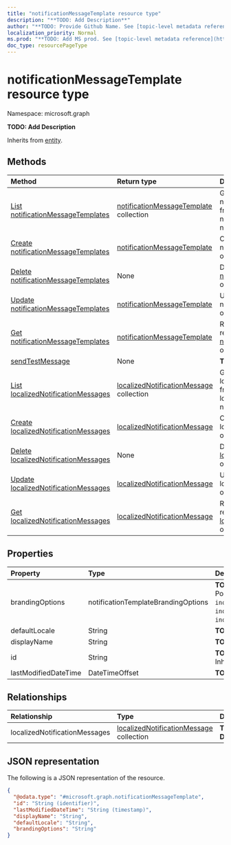 ```yaml
---
title: "notificationMessageTemplate resource type"
description: "**TODO: Add Description**"
author: "**TODO: Provide Github Name. See [topic-level metadata reference](https://msgo.azurewebsites.net/add/document/guidelines/metadata.html#topic-level-metadata)**"
localization_priority: Normal
ms.prod: "**TODO: Add MS prod. See [topic-level metadata reference](https://msgo.azurewebsites.net/add/document/guidelines/metadata.html#topic-level-metadata)**"
doc_type: resourcePageType
---
```


# notificationMessageTemplate resource type


Namespace: microsoft.graph

**TODO: Add Description**


Inherits from [entity](../resources/entity.md).

## Methods
|Method|Return type|Description|
|:---|:---|:---|
|[List notificationMessageTemplates](../api/intune-devicemanagement-list-notificationmessagetemplates.md)|[notificationMessageTemplate](../resources/intune-notificationmessagetemplate.md) collection|Get the notificationMessageTemplates from the notificationMessageTemplates navigation property.|
|[Create notificationMessageTemplates](../api/intune-devicemanagement-post-notificationmessagetemplates.md)|[notificationMessageTemplate](../resources/intune-notificationmessagetemplate.md)|Create a new notificationMessageTemplates object.|
|[Delete notificationMessageTemplates](../api/intune-devicemanagement-delete-notificationmessagetemplates.md)|None|Delete a [notificationMessageTemplate](../resources/intune-notificationmessagetemplate.md) object.|
|[Update notificationMessageTemplates](../api/intune-devicemanagement-update-notificationmessagetemplates.md)|[notificationMessageTemplate](../resources/intune-notificationmessagetemplate.md)|Update the properties of a notificationMessageTemplates object.|
|[Get notificationMessageTemplates](../api/intune-devicemanagement-get-notificationmessagetemplate.md)|[notificationMessageTemplate](../resources/intune-notificationmessagetemplate.md)|Read the properties and relationships of a [notificationMessageTemplate](../resources/intune-notificationmessagetemplate.md) object.|
|[sendTestMessage](../api/intune-notificationmessagetemplate-sendtestmessage.md)|None|**TODO: Add Description**|
|[List localizedNotificationMessages](../api/intune-notificationmessagetemplate-list-localizednotificationmessages.md)|[localizedNotificationMessage](../resources/intune-localizednotificationmessage.md) collection|Get the localizedNotificationMessages from the localizedNotificationMessages navigation property.|
|[Create localizedNotificationMessages](../api/intune-notificationmessagetemplate-post-localizednotificationmessages.md)|[localizedNotificationMessage](../resources/intune-localizednotificationmessage.md)|Create a new localizedNotificationMessages object.|
|[Delete localizedNotificationMessages](../api/intune-notificationmessagetemplate-delete-localizednotificationmessages.md)|None|Delete a [localizedNotificationMessage](../resources/intune-localizednotificationmessage.md) object.|
|[Update localizedNotificationMessages](../api/intune-notificationmessagetemplate-update-localizednotificationmessages.md)|[localizedNotificationMessage](../resources/intune-localizednotificationmessage.md)|Update the properties of a localizedNotificationMessages object.|
|[Get localizedNotificationMessages](../api/intune-notificationmessagetemplate-get-localizednotificationmessage.md)|[localizedNotificationMessage](../resources/intune-localizednotificationmessage.md)|Read the properties and relationships of a [localizedNotificationMessage](../resources/intune-localizednotificationmessage.md) object.|

## Properties
|Property|Type|Description|
|:---|:---|:---|
|brandingOptions|notificationTemplateBrandingOptions|**TODO: Add Description**. Possible values are: `none`, `includeCompanyLogo`, `includeCompanyName`, `includeContactInformation`.|
|defaultLocale|String|**TODO: Add Description**|
|displayName|String|**TODO: Add Description**|
|id|String|**TODO: Add Description** Inherited from [entity](../resources/entity.md)|
|lastModifiedDateTime|DateTimeOffset|**TODO: Add Description**|

## Relationships
|Relationship|Type|Description|
|:---|:---|:---|
|localizedNotificationMessages|[localizedNotificationMessage](../resources/intune-localizednotificationmessage.md) collection|**TODO: Add Description**|

## JSON representation
The following is a JSON representation of the resource.
<!-- {
  "blockType": "resource",
  "keyProperty": "id",
  "@odata.type": "microsoft.graph.notificationMessageTemplate",
  "baseType": "microsoft.graph.entity",
  "openType": false
}
-->
``` json
{
  "@odata.type": "#microsoft.graph.notificationMessageTemplate",
  "id": "String (identifier)",
  "lastModifiedDateTime": "String (timestamp)",
  "displayName": "String",
  "defaultLocale": "String",
  "brandingOptions": "String"
}
```

